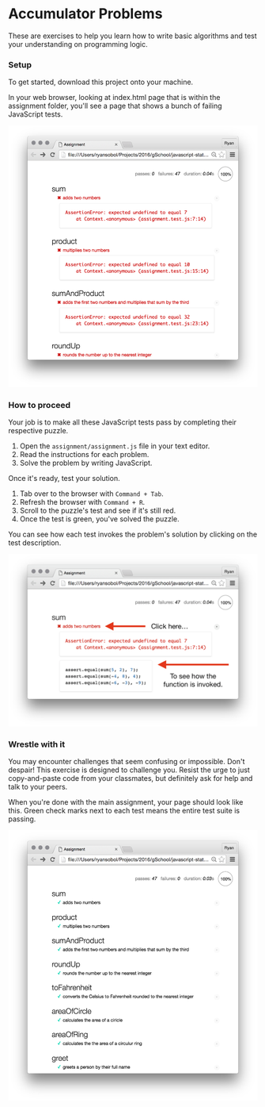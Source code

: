 # Accumulator Problems

These are exercises to help you learn how to write basic algorithms 
and test your understanding on programming logic.

### Setup

To get started, download this project onto your machine.

In your web browser, looking at index.html page that is within the assignment folder, you'll see a page that shows a bunch of failing JavaScript tests. 

![](images/failing.png)

### How to proceed

Your job is to make all these JavaScript tests pass by completing their respective puzzle.

1. Open the `assignment/assignment.js` file in your text editor.
1. Read the instructions for each problem.
1. Solve the problem by writing JavaScript.

Once it's ready, test your solution.

1. Tab over to the browser with `Command + Tab`.
1. Refresh the browser with `Command + R`.
1. Scroll to the puzzle's test and see if it's still red.
1. Once the test is green, you've solved the puzzle.

You can see how each test invokes the problem's solution by clicking on the test description.

![](images/invoked.png)

### Wrestle with it

You may encounter challenges that seem confusing or impossible. Don't despair! This exercise is designed to challenge you. Resist the urge to just copy-and-paste code from your classmates, but definitely ask for help and talk to your peers.

When you're done with the main assignment, your page should look like this. Green check marks next to each test means the entire test suite is passing.

![](images/passing.png)
